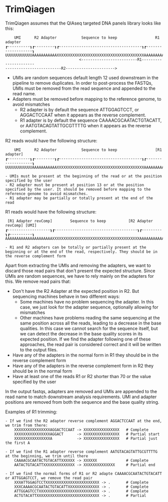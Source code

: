 # TrimQiagen

TrimQiagen  assumes that the QIAseq targeted DNA panels library looks like this:

        UMI      R2 Adapter           Sequence to keep                 R1 adapter      
    ┏----------┒┏---------┒┏-------------------------------------┒┏-------------------┒
    UUUUUUUUUUUUAAAAAAAAAAAXXXXXXXXXXXXXXXXXXXXXXXXXXXXXXXXXXXXXXXAAAAAAAAAAAAAAAAAAAAA
                                     <-------------------------R1----------------------
    -------------------------R2---------------------->                                 

- UMIs are random sequences default length 12 used downstream in the pipeline to remove duplicates. In order to post-process the FASTQs, UMIs must be removed from the read sequence and appended to the read name.  
- Adapters must be removed before mapping to the reference genome, to avoid mismatches
	- R2 adapter is by default the sequence ATTGGAGTCCT, or AGGACTCCAAT when it appears as the reverse complement.
	- R1 adapter is by default the sequence CAAAACGCAATACTGTACATT, or AATGTACAGTATTGCGTTTTG when it appears as the reverse complement.
    

R2 reads would  have the following structure:

        UMI      R2 Adapter           Sequence to keep                 [R1 adapter]
    ┏----------┒┏---------┒┏-------------------------------------┒┏-------------------┒
    UUUUUUUUUUUUAAAAAAAAAAAXXXXXXXXXXXXXXXXXXXXXXXXXXXXXXXXXXXXXXXAAAAAAAAAAAAAAAAAAAAA

    - UMIs must be present at the beginning of the read or at the position specified by the user
    - R2 adapter must be present at position 13 or at the position specified by the user. It should be removed before mapping to the reference genome to avoid mismatches. 
    - R1 adapter may be partially or totally present at the end of the read

R1 reads would have the following structure:

     [R1 Adapter revComp]        Sequence to keep          [R2 Adapter revComp] [UMI]
    ┏-------------------┒┏-------------------------------------┒┏---------┒┏----------┒
    AAAAAAAAAAAAAAAAAAAAAXXXXXXXXXXXXXXXXXXXXXXXXXXXXXXXXXXXXXXXAAAAAAAAAAAUUUUUUUUUUUU

    - R1 and R2 adapters can be totally or partially present at the beginning or at the end of the read, respectively. They should be in the reverse complement form 



Apart from extracting the UMIs and removing the adapters, we want to discard those read pairs that don't present the expected structure. Since UMIs are random sequences, we have to rely mainly on the adapters for this. We remove read pairs that:
- Don't have the R2 Adapter at the expected position in R2. But sequencing machines behave in two different ways:
	- Some machines have no problem sequencing the adapter. In this case, we just look for the adapter sequence, optionally allowing for mismatches
	- Other machines have problems reading the same sequencing at the same position across all the reads, leading to a decrease in the base qualities. In this case we cannot search for the sequence itself, but we can detect the decrease in the base quality scores in its expected position.
     If we find the adapter following one of these approaches, the read pair is considered correct and it will be written to the output files.
- Have any of the adapters in the normal form in R1 they should be in the reverse complement form
- Have any of the adapters in the reverse complement form in R2 they should be in the normal form
- Have at least one of the reads R1 or R2 shorter than 70 or the value specified by the user


In the output fastqs, adapters are removed and UMIs are appended to the read name to match downstream analysis requirements. UMI and adapter positions are removed from both the sequence and the base quality string. 
    
Examples of R1 trimming:

    - If we find the R2 adapter reverse complement AGGACTCCAAT at the end, we trim from there:
        XXXXXXXXXXXXXXXXAGGACTCCAAT -> XXXXXXXXXXXXXXXX   # Complete
        XXXXXXXXXXXXXXXXAGGACT      -> XXXXXXXXXXXXXXXX   # Partial start
        XXXXXXXXXXXXXXXXA           -> XXXXXXXXXXXXXXXX   # Partial just the first A

    - If we find the R1 adapter reverse complement AATGTACAGTATTGCGTTTTG  at the beginning, we trim until there 
        CAAAACGCAATACTGTACATTXXXXXX -> XXXXXX             # Complete
        AATACTGTACATTXXXXXXXXXXXXXX -> XXXXXXXXXXXXXX     # Partial end

    - If we find the normal forms of R1 or R2 adapte CAAAACGCAATACTGTACATT or ATTGGAGTCCT, we remove the read pair
        XXXATTGGAGTCCTXXXXXXXXXXXXXXXXXXXXXXXX -> .       # Complete
        XXXCAAAACGCAATACTGTACATTXXXXXXXXXXXXXX -> .       # Complete
        ATTGGAGTCCTXXXXXXXXXXXXXXXXXXXXXXXXXXX -> .       # Complete
        ACTGTACATTXXXXXXXXXXXXXXXXXXXXXXXXXXXX -> .       # Partial
    
   
